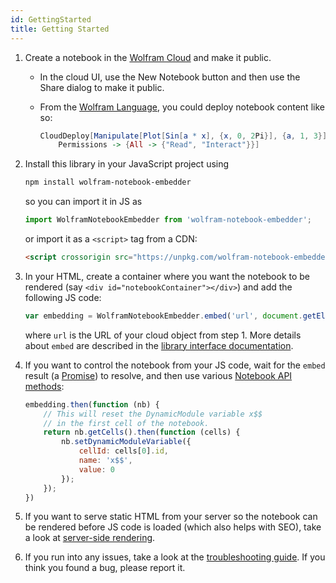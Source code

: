 ```yaml
---
id: GettingStarted
title: Getting Started
---
```


1. Create a notebook in the [Wolfram Cloud](https://www.wolframcloud.com/) and make it public.
    * In the cloud UI, use the New Notebook button and then use the Share dialog to make it public.
    * From the [Wolfram Language](https://www.wolfram.com/language/), you could deploy notebook content like so:

        ```mathematica
        CloudDeploy[Manipulate[Plot[Sin[a * x], {x, 0, 2Pi}], {a, 1, 3}],
            Permissions -> {All -> {"Read", "Interact"}}]
        ```
2. Install this library in your JavaScript project using

    ```bash
    npm install wolfram-notebook-embedder
    ```
        
    so you can import it in JS as
    
    ```js
    import WolframNotebookEmbedder from 'wolfram-notebook-embedder';
    ```
        
    or import it as a `<script>` tag from a CDN:
    
    ```html
    <script crossorigin src="https://unpkg.com/wolfram-notebook-embedder@0.1/dist/wolfram-notebook-embedder.min.js"></script>
    ```
3. In your HTML, create a container where you want the notebook to be rendered (say `<div id="notebookContainer"></div>`) and add the following JS code:

    ```js
    var embedding = WolframNotebookEmbedder.embed('url', document.getElementById('notebookContainer'));
    ```
    
    where `url` is the URL of your cloud object from step 1. More details about `embed` are described in the [library interface documentation](./LibraryInterface.md).
4. If you want to control the notebook from your JS code, wait for the `embed` result (a [Promise](https://developer.mozilla.org/en-US/docs/Web/JavaScript/Guide/Using_promises)) to resolve, and then use various [Notebook API methods](./NotebookAPI.md):

    ```js
    embedding.then(function (nb) {
        // This will reset the DynamicModule variable x$$
        // in the first cell of the notebook.
        return nb.getCells().then(function (cells) {
            nb.setDynamicModuleVariable({
                cellId: cells[0].id,
                name: 'x$$',
                value: 0
            });
        });
    })
    ```
5. If you want to serve static HTML from your server so the notebook can be rendered before JS code is loaded (which also helps with SEO), take a look at [server-side rendering](./ServerSideRendering.md).
6. If you run into any issues, take a look at the [troubleshooting guide](./Troubleshooting.md). If you think you found a bug, please report it.
